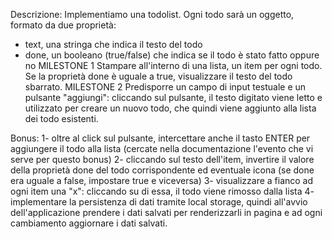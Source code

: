 Descrizione:
Implementiamo una todolist.
Ogni todo sarà un oggetto, formato da due proprietà:
- text, una stringa che indica il testo del todo
- done, un booleano (true/false) che indica se il todo è stato fatto oppure no
MILESTONE 1
Stampare all'interno di una lista, un item per ogni todo.
Se la proprietà done è uguale a true, visualizzare il testo del todo sbarrato.
MILESTONE 2
Predisporre un campo di input testuale e un pulsante "aggiungi": cliccando sul pulsante, il testo digitato viene letto e utilizzato per creare un nuovo todo, che quindi viene aggiunto alla lista dei todo esistenti.

Bonus:
1- oltre al click sul pulsante, intercettare anche il tasto ENTER per aggiungere il todo alla lista (cercate nella documentazione l'evento che vi serve per questo bonus)
2- cliccando sul testo dell'item, invertire il valore della proprietà done del todo corrispondente ed eventuale icona (se done era uguale a false, impostare true e viceversa)
3- visualizzare a fianco ad ogni item una "x": cliccando su di essa, il todo viene rimosso dalla lista
4- implementare la persistenza di dati tramite local storage, quindi all'avvio dell'applicazione prendere i dati salvati per renderizzarli in pagina e ad ogni cambiamento aggiornare i dati salvati.